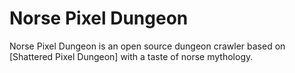 # Norse Pixel Dungeon


Norse Pixel Dungeon is an open source dungeon crawler based on [Shattered Pixel Dungeon] with a taste of norse mythology.
